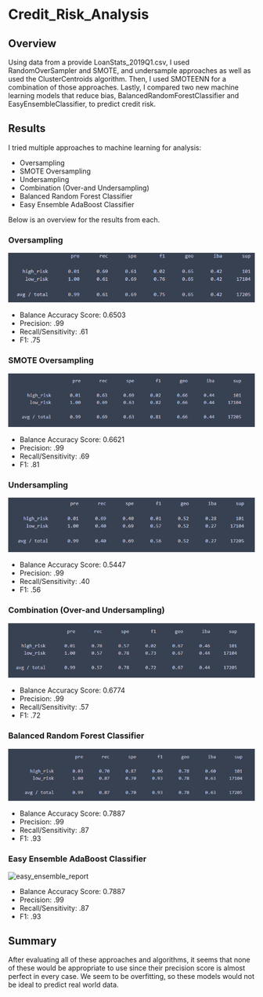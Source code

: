 # Credit_Risk_Analysis

## Overview
Using data from a provide LoanStats_2019Q1.csv, I used RandomOverSampler and SMOTE, and undersample approaches as well as used the ClusterCentroids algorithm. Then, I used SMOTEENN  for a combination of those approaches. Lastly, I compared two new machine learning models that reduce bias, BalancedRandomForestClassifier and EasyEnsembleClassifier, to predict credit risk.

## Results
I tried multiple approaches to machine learning for analysis:
 - Oversampling
 - SMOTE Oversampling
 - Undersampling
 - Combination (Over-and Undersampling)
 - Balanced Random Forest Classifier
 - Easy Ensemble AdaBoost Classifier
 
Below is an overview for the results from each.

### Oversampling
![oversampling](/Resources/oversampling_report.PNG)
 - Balance Accuracy Score: 0.6503
 - Precision: .99
 - Recall/Sensitivity: .61
 - F1: .75

### SMOTE Oversampling
![smote](/Resources/SMOTE_report.PNG)
 - Balance Accuracy Score: 0.6621
 - Precision: .99
 - Recall/Sensitivity: .69
 - F1: .81

### Undersampling
![undersampling](/Resources/undersampling_report.PNG)
 - Balance Accuracy Score: 0.5447
 - Precision: .99
 - Recall/Sensitivity: .40
 - F1: .56

### Combination (Over-and Undersampling)
![combo](/Resources/combo_report.PNG)
 - Balance Accuracy Score: 0.6774
 - Precision: .99
 - Recall/Sensitivity: .57
 - F1: .72

### Balanced Random Forest Classifier
![balance](/Resources/balance_random_forest_report.PNG)
 - Balance Accuracy Score: 0.7887
 - Precision: .99
 - Recall/Sensitivity: .87
 - F1: .93


### Easy Ensemble AdaBoost Classifier
![easy_ensemble_report](/Resources/easy_ensemble_report_report.PNG)
 - Balance Accuracy Score: 0.7887
 - Precision: .99
 - Recall/Sensitivity: .87
 - F1: .93


## Summary
After evaluating all of these approaches and algorithms, it seems that none of these would be appropriate to use since their precision score is almost perfect in every case. We seem to be overfitting, so these models would not be ideal to predict real world data.